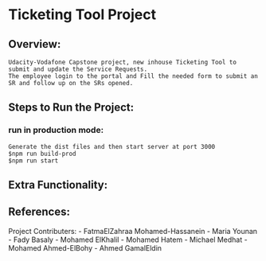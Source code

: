 # Ticketing Tool Project

## Overview:
    Udacity-Vodafone Capstone project, new inhouse Ticketing Tool to submit and update the Service Requests.
    The employee login to the portal and Fill the needed form to submit an SR and follow up on the SRs opened. 

## Steps to Run the Project:
### run in production mode:
    Generate the dist files and then start server at port 3000
    $npm run build-prod
    $npm run start

## Extra Functionality:
    

## References:
Project Contributers:
    - FatmaElZahraa Mohamed-Hassanein
    - Maria Younan
    - Fady Basaly
    - Mohamed ElKhalil
    - Mohamed Hatem
    - Michael Medhat
    - Mohamed Ahmed-ElBohy
    - Ahmed GamalEldin
